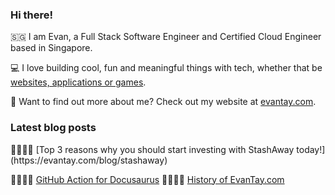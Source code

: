 ### Hi there!

:singapore: I am Evan, a Full Stack Software Engineer and Certified Cloud Engineer based in Singapore.

:computer: I love building cool, fun and meaningful things with tech, whether that be [websites, applications or games](https://evantay.com/projects/).

🤔 Want to find out more about me? Check out my website at [evantay.com](https://evantay.com/).

### Latest blog posts

<!-- BLOG-POST-LIST:START -->📕📗📘📙 [Top 3 reasons why you should start investing with StashAway today!](https://evantay.com/blog/stashaway) 
📕📗📘📙 [GitHub Action for Docusaurus](https://evantay.com/blog/docusaurus-gh-action) 
📕📗📘📙 [History of EvanTay.com](https://evantay.com/blog/history) 
<!-- BLOG-POST-LIST:END -->
